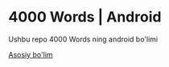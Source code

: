 # 4000 Words | Android

Ushbu repo 4000 Words ning android bo'limi

[Asosiy bo'lim](https://github.com/aliendevuz/words)
